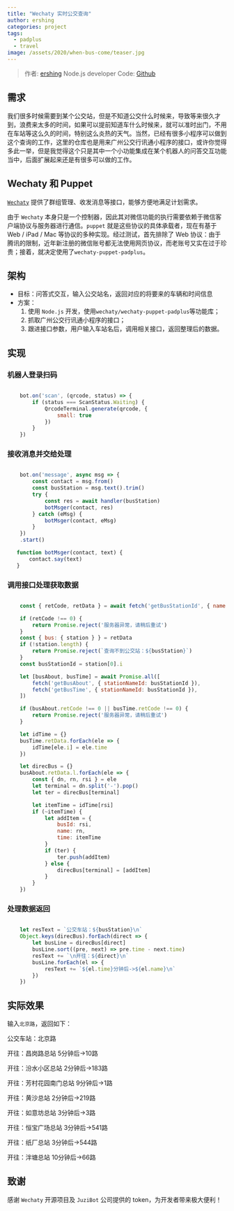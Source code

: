 ```yaml
---
title: "Wechaty 实时公交查询"
author: ershing
categories: project
tags:
  - padplus
  - travel
image: /assets/2020/when-bus-come/teaser.jpg
---
```


> 作者: [ershing](https://github.com/ershing) Node.js developer
> Code: [Github](https://github.com/ershing/when-bus-come)

## 需求

我们很多时候需要到某个公交站，但是不知道公交什么时候来，导致等来很久才到，浪费来太多的时间，如果可以提前知道车什么时候来，就可以准时出门，不用在车站等这么久的时间，特别这么炎热的天气。当然，已经有很多小程序可以做到这个查询的工作，这里的仓库也是用来广州公交行讯通小程序的接口，或许你觉得多此一举，但是我觉得这个只是其中一个小功能集成在某个机器人的问答交互功能当中，后面扩展起来还是有很多可以做的工作。

## Wechaty 和 Puppet

[`Wechaty`](https://github.com/wechaty/wechaty) 提供了群组管理、收发消息等接口，能够方便地满足计划需求。

由于 `Wechaty` 本身只是一个控制器，因此其对微信功能的执行需要依赖于微信客户端协议与服务器进行通信。`puppet` 就是这些协议的具体承载者，现在有基于 Web / iPad / Mac 等协议的多种实现。经过测试，首先排除了 Web 协议：由于腾讯的限制，近年新注册的微信账号都无法使用网页协议，而老账号又实在过于珍贵；接着，就决定使用了`wechaty-puppet-padplus`。

## 架构

- 目标：问答式交互，输入公交站名，返回对应的将要来的车辆和时间信息
- 方案：
  1. 使用 `Node.js` 开发，使用`wechaty/wechaty-puppet-padplus`等功能库；
  2. 抓取广州公交行讯通小程序的接口；
  3. 跟进接口参数，用户输入车站名后，调用相关接口，返回整理后的数据。

## 实现

### 机器人登录扫码

```javascript

    bot.on('scan', (qrcode, status) => {
        if (status === ScanStatus.Waiting) {
            QrcodeTerminal.generate(qrcode, {
                small: true
            })
        }
    })

```

### 接收消息并交给处理

```javascript

    bot.on('message', async msg => {
        const contact = msg.from()
        const busStation = msg.text().trim()
        try {
            const res = await handler(busStation)
            botMsger(contact, res)
        } catch (eMsg) {
            botMsger(contact, eMsg)
        }
    })
    .start()

   function botMsger(contact, text) {
       contact.say(text)
   }

```

### 调用接口处理获取数据

```javascript

    const { retCode, retData } = await fetch('getBusStationId', { name: busStation, requesttime: Math.floor(+new Date() / 1000) })

    if (retCode !== 0) {
        return Promise.reject('服务器异常，请稍后重试')
    }
    const { bus: { station } } = retData
    if (!station.length) {
        return Promise.reject(`查询不到公交站：${busStation}`)
    }
    const busStationId = station[0].i

    let [busAbout, busTime] = await Promise.all([
        fetch('getBusAbout', { stationNameId: busStationId }),
        fetch('getBusTime', { stationNameId: busStationId }),
    ])

    if (busAbout.retCode !== 0 || busTime.retCode !== 0) {
        return Promise.reject('服务器异常，请稍后重试')
    }

    let idTime = {}
    busTime.retData.forEach(ele => {
        idTime[ele.i] = ele.time
    })

    let direcBus = {}
    busAbout.retData.l.forEach(ele => {
        const { dn, rn, rsi } = ele
        let terminal = dn.split('-').pop()
        let ter = direcBus[terminal]

        let itemTime = idTime[rsi]
        if (~itemTime) {
            let addItem = {
                busId: rsi,
                name: rn,
                time: itemTime
            }
            if (ter) {
                ter.push(addItem)
            } else {
                direcBus[terminal] = [addItem]
            }
        }
    })

```

### 处理数据返回

```javascript

    let resText = `公交车站：${busStation}\n`
    Object.keys(direcBus).forEach(direct => {
        let busLine = direcBus[direct]
        busLine.sort((pre, next) => pre.time - next.time)
        resText += `\n开往：${direct}\n`
        busLine.forEach(el => {
            resText += `${el.time}分钟后->${el.name}\n`
        })
    })

```

## 实际效果

输入`北京路`，返回如下：

公交车站：北京路

开往：昌岗路总站
5分钟后->10路

开往：汾水小区总站
2分钟后->183路

开往：芳村花园南门总站
9分钟后->1路

开往：黄沙总站
2分钟后->219路

开往：如意坊总站
3分钟后->3路

开往：恒宝广场总站
3分钟后->541路

开往：纸厂总站
3分钟后->544路

开往：泮塘总站
10分钟后->66路

## 致谢

感谢 `Wechaty` 开源项目及 `JuziBot` 公司提供的 token，为开发者带来极大便利！
